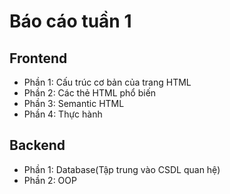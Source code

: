 # Báo cáo tuần 1

## Frontend
- Phần 1: Cấu trúc cơ bản của trang HTML
- Phần 2: Các thẻ HTML phổ biến
- Phần 3: Semantic HTML
- Phần 4: Thực hành

## Backend
- Phần 1: Database(Tập trung vào CSDL quan hệ)
- Phần 2: OOP

